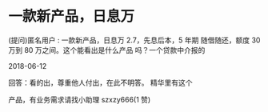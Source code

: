 # 一款新产品，日息万

(提问)匿名用户 : 一款新产品，日息万 2.7，先息后本，5 年期 随借随还，额度 30 万到 80 万之间。这个能看出是什么产品 吗？一个贷款中介报的

2018-06-12

回答：看的出，尊重他人付出，在此不明答。 精华里有这个

产品，有业务需求请找小助理 szxzy666(1 赞)